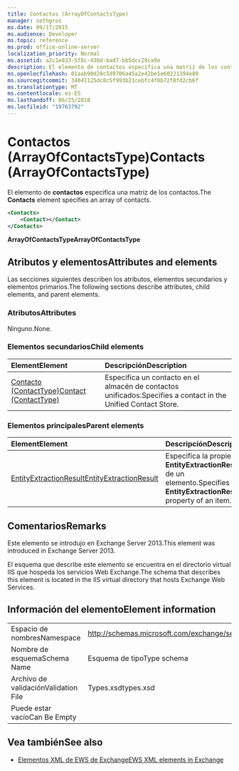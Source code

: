 ```yaml
---
title: Contactos (ArrayOfContactsType)
manager: sethgros
ms.date: 09/17/2015
ms.audience: Developer
ms.topic: reference
ms.prod: office-online-server
localization_priority: Normal
ms.assetid: a2c1e833-5f8c-438d-bad7-bb5dcc29ca9e
description: El elemento de contactos especifica una matriz de los contactos.
ms.openlocfilehash: 01aab90d28c5d9706a45a2e42be1e60221394e80
ms.sourcegitcommit: 34041125dc8c5f993b21cebfc4f8b72f0fd2cb6f
ms.translationtype: MT
ms.contentlocale: es-ES
ms.lasthandoff: 06/25/2018
ms.locfileid: "19763792"
---
```

# <a name="contacts-arrayofcontactstype"></a><span data-ttu-id="25358-103">Contactos (ArrayOfContactsType)</span><span class="sxs-lookup"><span data-stu-id="25358-103">Contacts (ArrayOfContactsType)</span></span>

<span data-ttu-id="25358-104">El elemento de **contactos** especifica una matriz de los contactos.</span><span class="sxs-lookup"><span data-stu-id="25358-104">The **Contacts** element specifies an array of contacts.</span></span> 
  
```XML
<Contacts>
    <Contact></Contact>
</Contacts>
```

 <span data-ttu-id="25358-105">**ArrayOfContactsType**</span><span class="sxs-lookup"><span data-stu-id="25358-105">**ArrayOfContactsType**</span></span>
## <a name="attributes-and-elements"></a><span data-ttu-id="25358-106">Atributos y elementos</span><span class="sxs-lookup"><span data-stu-id="25358-106">Attributes and elements</span></span>

<span data-ttu-id="25358-107">Las secciones siguientes describen los atributos, elementos secundarios y elementos primarios.</span><span class="sxs-lookup"><span data-stu-id="25358-107">The following sections describe attributes, child elements, and parent elements.</span></span>
  
### <a name="attributes"></a><span data-ttu-id="25358-108">Atributos</span><span class="sxs-lookup"><span data-stu-id="25358-108">Attributes</span></span>

<span data-ttu-id="25358-109">Ninguno.</span><span class="sxs-lookup"><span data-stu-id="25358-109">None.</span></span>
  
### <a name="child-elements"></a><span data-ttu-id="25358-110">Elementos secundarios</span><span class="sxs-lookup"><span data-stu-id="25358-110">Child elements</span></span>

|<span data-ttu-id="25358-111">**Element**</span><span class="sxs-lookup"><span data-stu-id="25358-111">**Element**</span></span>|<span data-ttu-id="25358-112">**Descripción**</span><span class="sxs-lookup"><span data-stu-id="25358-112">**Description**</span></span>|
|:-----|:-----|
|[<span data-ttu-id="25358-113">Contacto (ContactType)</span><span class="sxs-lookup"><span data-stu-id="25358-113">Contact (ContactType)</span></span>](contact-contacttype.md) <br/> |<span data-ttu-id="25358-114">Especifica un contacto en el almacén de contactos unificados.</span><span class="sxs-lookup"><span data-stu-id="25358-114">Specifies a contact in the Unified Contact Store.</span></span>  <br/> |
   
### <a name="parent-elements"></a><span data-ttu-id="25358-115">Elementos principales</span><span class="sxs-lookup"><span data-stu-id="25358-115">Parent elements</span></span>

|<span data-ttu-id="25358-116">**Element**</span><span class="sxs-lookup"><span data-stu-id="25358-116">**Element**</span></span>|<span data-ttu-id="25358-117">**Descripción**</span><span class="sxs-lookup"><span data-stu-id="25358-117">**Description**</span></span>|
|:-----|:-----|
|[<span data-ttu-id="25358-118">EntityExtractionResult</span><span class="sxs-lookup"><span data-stu-id="25358-118">EntityExtractionResult</span></span>](entityextractionresult.md) <br/> |<span data-ttu-id="25358-119">Especifica la propiedad **EntityExtractionResult** de un elemento.</span><span class="sxs-lookup"><span data-stu-id="25358-119">Specifies the **EntityExtractionResult** property of an item.</span></span>  <br/> |
   
## <a name="remarks"></a><span data-ttu-id="25358-120">Comentarios</span><span class="sxs-lookup"><span data-stu-id="25358-120">Remarks</span></span>

<span data-ttu-id="25358-121">Este elemento se introdujo en Exchange Server 2013.</span><span class="sxs-lookup"><span data-stu-id="25358-121">This element was introduced in Exchange Server 2013.</span></span>
  
<span data-ttu-id="25358-122">El esquema que describe este elemento se encuentra en el directorio virtual IIS que hospeda los servicios Web Exchange.</span><span class="sxs-lookup"><span data-stu-id="25358-122">The schema that describes this element is located in the IIS virtual directory that hosts Exchange Web Services.</span></span>
  
## <a name="element-information"></a><span data-ttu-id="25358-123">Información del elemento</span><span class="sxs-lookup"><span data-stu-id="25358-123">Element information</span></span>

|||
|:-----|:-----|
|<span data-ttu-id="25358-124">Espacio de nombres</span><span class="sxs-lookup"><span data-stu-id="25358-124">Namespace</span></span>  <br/> |http://schemas.microsoft.com/exchange/services/2006/types  <br/> |
|<span data-ttu-id="25358-125">Nombre de esquema</span><span class="sxs-lookup"><span data-stu-id="25358-125">Schema Name</span></span>  <br/> |<span data-ttu-id="25358-126">Esquema de tipo</span><span class="sxs-lookup"><span data-stu-id="25358-126">Type schema</span></span>  <br/> |
|<span data-ttu-id="25358-127">Archivo de validación</span><span class="sxs-lookup"><span data-stu-id="25358-127">Validation File</span></span>  <br/> |<span data-ttu-id="25358-128">Types.xsd</span><span class="sxs-lookup"><span data-stu-id="25358-128">types.xsd</span></span>  <br/> |
|<span data-ttu-id="25358-129">Puede estar vacío</span><span class="sxs-lookup"><span data-stu-id="25358-129">Can Be Empty</span></span>  <br/> ||
   
## <a name="see-also"></a><span data-ttu-id="25358-130">Vea también</span><span class="sxs-lookup"><span data-stu-id="25358-130">See also</span></span>



- [<span data-ttu-id="25358-131">Elementos XML de EWS de Exchange</span><span class="sxs-lookup"><span data-stu-id="25358-131">EWS XML elements in Exchange</span></span>](ews-xml-elements-in-exchange.md)

